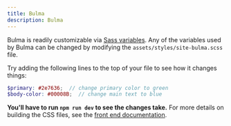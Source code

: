 ```yaml
---
title: Bulma
description: Bulma
---
```


Bulma is readily customizable via [Sass variables](https://bulma.io/documentation/customize/variables/).
Any of the variables used by Bulma can be changed by modifying the `assets/styles/site-bulma.scss` file.

Try adding the following lines to the top of your file to see how it changes things:

```scss
$primary: #2e7636;  // change primary color to green
$body-color: #00008B;  // change main text to blue
```

**You'll have to run `npm run dev` to see the changes take.**
For more details on building the CSS files, see the [front end documentation](/front-end/overview).
